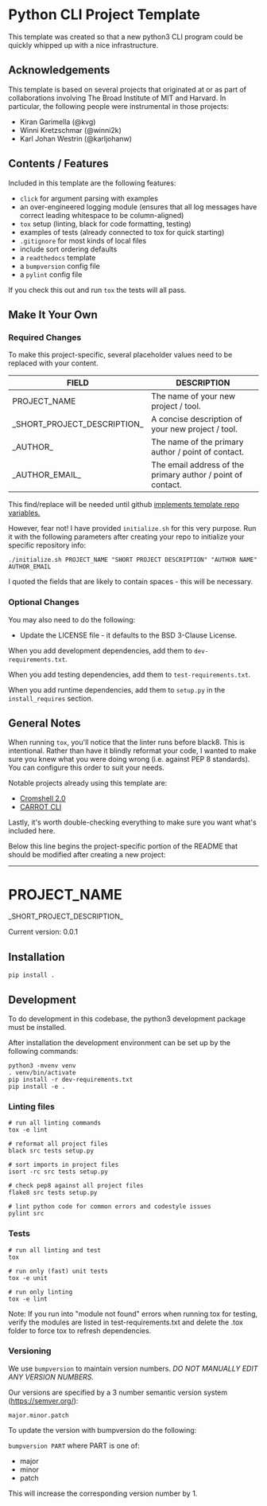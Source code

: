 # Python CLI Project Template
This template was created so that a new python3 CLI program could be quickly whipped up with a nice infrastructure. 

## Acknowledgements
This template is based on several projects that originated at or as part of collaborations involving The Broad Institute of MIT and Harvard.
In particular, the following people were instrumental in those projects: 

- Kiran Garimella (@kvg)
- Winni Kretzschmar (@winni2k)
- Karl Johan Westrin (@karljohanw)

## Contents / Features
Included in this template are the following features:
- `click` for argument parsing with examples
- an over-engineered logging module (ensures that all log messages have correct leading whitespace to be column-aligned)
- `tox` setup (linting, black for code formatting, testing)
- examples of tests (already connected to tox for quick starting)
- `.gitignore` for most kinds of local files
- include sort ordering defaults 
- a `readthedocs` template
- a `bumpversion` config file
- a `pylint` config file

If you check this out and run `tox` the tests will all pass.

## Make It Your Own
### Required Changes
To make this project-specific, several placeholder values need to be replaced with your content.  

| FIELD | DESCRIPTION |
| ----- | ----------- |
|  PROJECT\_NAME | The name of your new project / tool. |
| \_SHORT\_PROJECT\_DESCRIPTION\_ | A concise description of your new project / tool. |
| \_AUTHOR\_ | The name of the primary author / point of contact. |
| \_AUTHOR\_EMAIL\_ | The email address of the primary author / point of contact. |

This find/replace will be needed until github [implements template repo variables.](https://github.com/isaacs/github/issues/1716)

However, fear not!  I have provided `initialize.sh` for this very purpose.  Run it with the following parameters after creating your repo to initialize your specific repository info:

```
./initialize.sh PROJECT_NAME "SHORT PROJECT DESCRIPTION" "AUTHOR NAME" AUTHOR_EMAIL
```
I quoted the fields that are likely to contain spaces - this will be necessary.

### Optional Changes
You may also need to do the following:
- Update the LICENSE file - it defaults to the BSD 3-Clause License.

When you add development dependencies, add them to `dev-requirements.txt`.

When you add testing dependencies, add them to `test-requirements.txt`.

When you add runtime dependencies, add them to `setup.py` in the `install_requires` section.

## General Notes

When running `tox`, you'll notice that the linter runs before black8.  This is intentional.  Rather than have it blindly reformat your code, I wanted to make sure you knew what you were doing wrong (i.e. against PEP 8 standards).  You can configure this order to suit your needs.

Notable projects already using this template are:
- [Cromshell 2.0](https://github.com/broadinstitute/cromshell/tree/cromshell_2.0)
- [CARROT CLI](https://github.com/broadinstitute/carrot_cli)

Lastly, it's worth double-checking everything to make sure you want what's included here.

Below this line begins the project-specific portion of the README that should be modified after creating a new project:

---

# PROJECT\_NAME 
\_SHORT\_PROJECT\_DESCRIPTION\_

Current version: 0.0.1

## Installation

    pip install .

## Development

To do development in this codebase, the python3 development package must
be installed.

After installation the development environment can be set up by
the following commands:

    python3 -mvenv venv
    . venv/bin/activate
    pip install -r dev-requirements.txt
    pip install -e .

### Linting files

    # run all linting commands
    tox -e lint

    # reformat all project files
    black src tests setup.py

    # sort imports in project files
    isort -rc src tests setup.py

    # check pep8 against all project files
    flake8 src tests setup.py

    # lint python code for common errors and codestyle issues
    pylint src

### Tests

    # run all linting and test
    tox

    # run only (fast) unit tests
    tox -e unit

    # run only linting
    tox -e lint

Note: If you run into "module not found" errors when running tox for testing, verify the modules are listed in test-requirements.txt and delete the .tox folder to force tox to refresh dependencies.

### Versioning

We use `bumpversion` to maintain version numbers.
*DO NOT MANUALLY EDIT ANY VERSION NUMBERS.*

Our versions are specified by a 3 number semantic version system (https://semver.org/):

	major.minor.patch

To update the version with bumpversion do the following:

`bumpversion PART` where PART is one of:
- major
- minor
- patch

This will increase the corresponding version number by 1.

